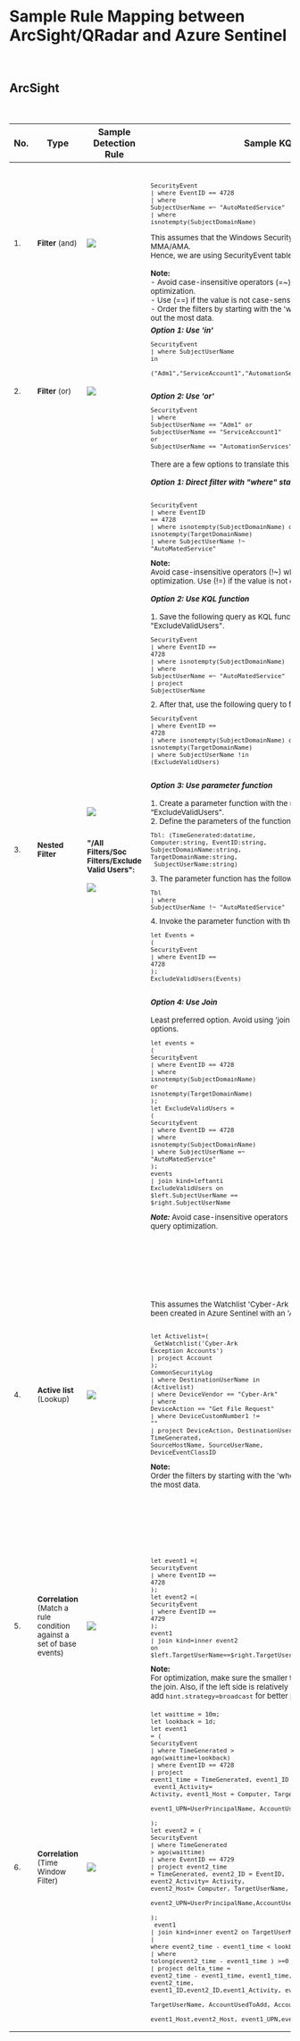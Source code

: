 <h1>Sample Rule Mapping between ArcSight/QRadar and Azure Sentinel</h1>
<br />
<h2>ArcSight</h2>
<br />

| No. 	| Type         	| Sample Detection Rule                       	| Sample KQL 	| Reference      	|
|-----	|--------------	|---------------------------------------------	|------------	|----------------	|
|<sub>1. <sub/>  	|<sub>**Filter** (and)<sub/>| <img src="media/caf5e11a5e0d7ed6dcc675c0caaaf7aa.png"> 	| <br/><pre><sub>SecurityEvent<br/>\| where EventID == 4728<br/>\| where SubjectUserName =~ "AutoMatedService"<br/>\| where isnotempty(SubjectDomainName)</sub></pre><sub> This assumes that the Windows Security Events are collected via MMA/AMA.<br/>Hence, we are using SecurityEvent table in Azure Sentinel.<br/><br/>**Note:** <br/> - Avoid case-insensitive operators (=~) when possible for query optimization. <br/> - Use (==) if the value is not case-sensitive.<br/> - Order the filters by starting with the 'where' statement that filter out the most data.<br/></sub> | <sub>- [String Operators](https://docs.microsoft.com/azure/data-explorer/kusto/query/datatypes-string-operators#operators-on-strings)<br/>- [Numerical Operators](https://docs.microsoft.com/azure/data-explorer/kusto/query/numoperators)<br/>- [ago](https://docs.microsoft.com/azure/data-explorer/kusto/query/agofunction)<br/>- [Datetime](https://docs.microsoft.com/azure/data-explorer/kusto/query/datetime-timespan-arithmetic)<br/>- [between](https://docs.microsoft.com/azure/data-explorer/kusto/query/betweenoperator)<br/>- [now](https://docs.microsoft.com/azure/data-explorer/kusto/query/nowfunction)<br/>- [parse](https://docs.microsoft.com/azure/data-explorer/kusto/query/parseoperator)<br/>- [extract](https://docs.microsoft.com/azure/data-explorer/kusto/query/extractfunction)<br/>- [parse_json](https://docs.microsoft.com/azure/data-explorer/kusto/query/parsejsonfunction)<br/>- [parse_csv](https://docs.microsoft.com/azure/data-explorer/kusto/query/parsecsvfunction)<br/>- [parse_path](https://docs.microsoft.com/azure/data-explorer/kusto/query/parsepathfunction)<br/>- [parse_url](https://docs.microsoft.com/azure/data-explorer/kusto/query/parseurlfunction) </sub>	
|<sub>2.<sub/>    | <sub>**Filter** (or) <sub/> | <img src="media/cf7c4ef2bf29e136988353de1355bec2.png">  |<sub>***Option 1: Use 'in'***<br/><pre>SecurityEvent<br/>\| where SubjectUserName in<br/> ("Adm1","ServiceAccount1","AutomationServices")</pre><br/>***Option 2: Use 'or'***<br/><pre>SecurityEvent<br/>\| where SubjectUserName == "Adm1" or <br/>SubjectUserName == "ServiceAccount1" or <br/>SubjectUserName == "AutomationServices"</pre></sub> | <sub>- [String Operators](https://docs.microsoft.com/azure/data-explorer/kusto/query/datatypes-string-operators#operators-on-strings)<br/>- [in](https://docs.microsoft.com/azure/data-explorer/kusto/query/inoperator) </sub> 
|<sub>3.<sub/>   | <sub>**Nested Filter**<sub/>  |  ![](media/e287eb056812ee240fe572a28d809393.png)<br/><br/><br/><sub>__"/All Filters/Soc Filters/Exclude Valid Users":__<br/><br/><sub/>  ![](media/86656cdcececce6b6c45d4db3f8b15e1.png) | <sub>There are a few options to translate this in Azure Sentinel:<br/><br/>***Option 1: Direct filter with "where" statement***<br/><br/><pre>SecurityEvent<br/>\| where EventID == 4728 <br/>\| where isnotempty(SubjectDomainName) or isnotempty(TargetDomainName) <br/>\| where SubjectUserName !\~ "AutoMatedService"</pre>**Note:**<br/>Avoid case-insensitive operators (!~) when possible for query optimization. Use (!=) if the value is not case-sensitive.<br/><br/>***Option 2: Use KQL function***<br/><br/>  1. Save the following query as KQL function with the alias of "ExcludeValidUsers".<br/><pre>SecurityEvent<br/>\| where EventID == 4728<br/>\| where isnotempty(SubjectDomainName)<br/>\| where SubjectUserName =\~ "AutoMatedService"<br/>\| project SubjectUserName</pre>2. After that, use the following query to filter "ExcludeValidUsers"<br/><pre>SecurityEvent<br/>\| where EventID == 4728<br/>\| where isnotempty(SubjectDomainName) or isnotempty(TargetDomainName)<br/>\| where SubjectUserName !in (ExcludeValidUsers)</pre><br/>***Option 3: Use parameter function***<br/><br/> 1. Create a parameter function with the name and alias of “ExcludeValidUsers”.<br/>  2. Define the parameters of the function. For example,<br/><pre>Tbl: (TimeGenerated:datatime, Computer:string, EventID:string, <br/>SubjectDomainName:string, TargetDomainName:string,<br/> SubjectUserName:string)</pre>  3. The parameter function has the following query:<pre>Tbl<br/>\| where SubjectUserName !\~ "AutoMatedService"</pre> 4. Invoke the parameter function with the following query:<br/> <pre>let Events = (<br/>SecurityEvent <br/>\| where EventID == 4728<br/>);<br/>ExcludeValidUsers(Events)</pre><br/>***Option 4: Use Join***<br/><br/>Least preferred option. Avoid using 'join' when it can be done other options.<br/><pre>let events = (<br/>SecurityEvent<br/>\| where EventID == 4728<br/>\| where isnotempty(SubjectDomainName) <br/>or isnotempty(TargetDomainName)<br/>);<br/>let ExcludeValidUsers = (<br/>SecurityEvent<br/>\| where EventID == 4728<br/>\| where isnotempty(SubjectDomainName)<br/>\| where SubjectUserName =\~ "AutoMatedService"<br/>);<br/>events<br/>\| join kind=leftanti ExcludeValidUsers on <br>\$left.SubjectUserName == \$right.SubjectUserName</pre>***Note:*** Avoid case-insensitive operators (=\~) when possible for query optimization.<br/><br/><sub/> |<sub>-   [Sample KQL function.](https://techcommunity.microsoft.com/t5/azure-sentinel/using-kql-functions-to-speed-up-analysis-in-azure-sentinel/ba-p/712381)<br/>- [Sample Parameter function.](../../../Downloads/Enriching%20Windows%20Security%20Events%20with%20Parameterized%20Function%20-%20Microsoft%20Tech%20Community)<br/>- [Join](https://docs.microsoft.com/azure/data-explorer/kusto/query/joinoperator?pivots=azuredataexplorer)<br/>- [where](https://docs.microsoft.com/azure/data-explorer/kusto/query/whereoperator)</sub>
|<sub>4.<sub/>   | <sub>**Active list**  (Lookup)<sub/>   | ![](media/513a09f2398d9c89d3c7499f0f54856e.png)   |<sub>This assumes the Watchlist 'Cyber-Ark Exception Accounts' has been created in Azure Sentinel with an 'Account' field.<br/><br/><pre>let Activelist=(<br/>\_GetWatchlist('Cyber-Ark Exception Accounts')<br/>\| project Account );<br/>CommonSecurityLog<br/>\| where DestinationUserName in (Activelist)<br/>\| where DeviceVendor == "Cyber-Ark"<br/>\| where DeviceAction == "Get File Request"<br/>\| where DeviceCustomNumber1 != ""<br/>\| project DeviceAction, DestinationUserName, TimeGenerated,<br/>SourceHostName, SourceUserName, DeviceEventClassID</pre>**Note:**<br/>Order the filters by starting with the 'where' statement that filter out the most data.<br/><sub/>| <sub>Watchlist is the “Active list” equivalent feature in Azure Sentinel.<br/>Learn more about Watchlist with the following link:<br/>- [Watchlist](https://docs.microsoft.com/azure/sentinel/watchlists)<br/><br/>However, Watchlist is just one of the methods to implement lookups and you might not need to use Watchlist all the time.<br/>Refer to the below blog post for more options:<br/>- [Implementing Lookups in Azure Sentinel](https://techcommunity.microsoft.com/t5/azure-sentinel/implementing-lookups-in-azure-sentinel/ba-p/1091306)<sub/>   
|<sub>5.<sub/>  | <sub>**Correlation** <br/>(Match a rule condition against a set of base events)<sub/> |  ![](media/765de18fb4d82d41dcf5856b7cde57b4.png) | <sub><pre>let event1 =(<br/>SecurityEvent<br/>\| where EventID == 4728<br/>);<br/>let event2 =(<br/>SecurityEvent<br/>\| where EventID == 4729<br/>);<br/>event1<br/>\| join kind=inner event2 <br/>on \$left.TargetUserName==\$right.TargetUserName</pre>**Note:**<br/>For optimization, make sure the smaller table is on the left side of the join. Also, if the left side is relatively small (up to 100K records), add `hint.strategy=broadcast` for better performance.<sub/> | <sub>Join:<br/>- [Join](https://docs.microsoft.com/azure/data-explorer/kusto/query/joinoperator?pivots=azuredataexplorer)<br/>- [Time Window Join](https://docs.microsoft.com/azure/data-explorer/kusto/query/join-timewindow)<br/>- [Shuffle](https://docs.microsoft.com/azure/data-explorer/kusto/query/shufflequery)<br/>- [Broadcast](https://docs.microsoft.com/azure/data-explorer/kusto/query/broadcastjoin)<br/>- [Union](https://docs.microsoft.com/azure/data-explorer/kusto/query/unionoperator?pivots=azuredataexplorer)<br/><br/>Define statement:<br/>- [let](https://docs.microsoft.com/azure/data-explorer/kusto/query/letstatement)<br/><br/> Aggregation:<br/>- [make_set](https://docs.microsoft.com/azure/data-explorer/kusto/query/makeset-aggfunction)<br/>- [make_list](https://docs.microsoft.com/azure/data-explorer/kusto/query/makelist-aggfunction)<br/>- [make_bag](https://docs.microsoft.com/azure/data-explorer/kusto/query/make-bag-aggfunction)<br/>- [pack](https://docs.microsoft.com/azure/data-explorer/kusto/query/packfunction)<sub/>  
|<sub>6.<sub/>  | <sub>**Correlation** (Time Window Filter)<sub/>  |  ![](media/765de18fb4d82d41dcf5856b7cde57b4.png) |<sub><pre>let waittime = 10m;<br/>let lookback = 1d;<br/>let event1 = (<br/>SecurityEvent<br/>\| where TimeGenerated \> ago(waittime+lookback)<br/>\| where EventID == 4728<br/>\| project event1_time = TimeGenerated, event1_ID = EventID,<br/> event1_Activity= Activity, event1_Host = Computer, TargetUserName, <br/>event1_UPN=UserPrincipalName, AccountUsedToAdd = SubjectUserName <br/>);<br/>let event2 = (<br/>SecurityEvent<br/>\| where TimeGenerated \> ago(waittime)<br/>\| where EventID == 4729<br/>\| project event2_time = TimeGenerated, event2_ID = EventID, <br/>event2_Activity= Activity, event2_Host= Computer, TargetUserName,<br/>  event2_UPN=UserPrincipalName,AccountUsedToRemove = SubjectUserName <br/>);<br/> event1<br/>\| join kind=inner event2 on TargetUserName<br/>\| where event2_time - event1_time \< lookback<br/>\| where tolong(event2_time - event1_time ) \>=0<br/>\| project delta_time = event2_time - event1_time, event1_time, <br/>event2_time, event1_ID,event2_ID,event1_Activity, event2_Activity, <br/>TargetUserName, AccountUsedToAdd, AccountUsedToRemove,<br/> event1_Host,event2_Host, event1_UPN,event2_UPN</pre><sub/>|<sub>- [Join](https://docs.microsoft.com/en-us/azure/data-explorer/kusto/query/joinoperator?pivots=azuredataexplorer)<br/>- [Azure Sentinel Correlation Rules : Join](https://techcommunity.microsoft.com/t5/azure-sentinel/azure-sentinel-correlation-rules-the-join-kql-operator/ba-p/1041500)<sub/> 
